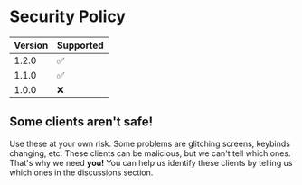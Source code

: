 # Security Policy

| Version | Supported          |
| ------- | ------------------ |
| 1.2.0   | :white_check_mark: |
| 1.1.0   | :white_check_mark: |
| 1.0.0   | :x:                |

## Some clients aren't safe!

Use these at your own risk. Some problems are glitching screens, keybinds changing, etc.
These clients can be malicious, but we can't tell which ones. That's why we need **you!**
You can help us identify these clients by telling us which ones in the discussions section.
